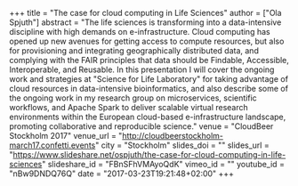+++
title = "The case for cloud computing in Life Sciences"
author = ["Ola Spjuth"]
abstract = "The life sciences is transforming into a data-intensive discipline with high demands on e-infrastructure. Cloud computing has opened up new avenues for getting access to compute resources, but also for provisioning and integrating geographically distributed data, and complying with the FAIR principles that data should be Findable, Accessible, Interoperable, and Reusable. In this presentation I will cover the ongoing work and strategies at \"Science for Life Laboratory\" for taking advantage of cloud resources in data-intensive bioinformatics, and also describe some of the ongoing work in my research group on microservices, scientific workflows, and Apache Spark to deliver scalable virtual research environments within the European cloud-based e-infrastructure landscape, promoting collaborative and reproducible science."
venue = "CloudBeer Stockholm 2017"
venue_url = "http://cloudbeerstockholm-march17.confetti.events"
city = "Stockholm"
slides_doi = ""
slides_url = "https://www.slideshare.net/ospjuth/the-case-for-cloud-computing-in-life-sciences"
slideshare_id = "FBnSFhVMAyoQdK"
vimeo_id = ""
youtube_id = "nBw9DNDQ76Q"
date = "2017-03-23T19:21:48+02:00"
+++
